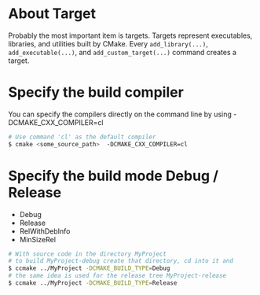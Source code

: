 # About Target 
Probably the most important item is targets. 
Targets represent executables, libraries, and utilities built by CMake. 
Every `add_library(...)`, `add_executable(...)`, and `add_custom_target(...)` command creates a target. 



# Specify the build compiler
You can specify the compilers directly on the command line by using -DCMAKE_CXX_COMPILER=cl
```bash
# Use command 'cl' as the default compiler
$ cmake <some_source_path>  -DCMAKE_CXX_COMPILER=cl
```


# Specify the build mode Debug / Release
- Debug
- Release
- RelWithDebInfo
- MinSizeRel


```bash
# With source code in the directory MyProject
# to build MyProject-debug create that directory, cd into it and
$ ccmake ../MyProject -DCMAKE_BUILD_TYPE=Debug
# the same idea is used for the release tree MyProject-release
$ ccmake ../MyProject -DCMAKE_BUILD_TYPE=Release
```

